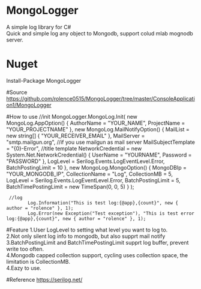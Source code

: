 # MongoLogger
A simple log library for C#  
Quick and simple log any object to Mongodb, support colud mlab mognodb server.

# Nuget
Install-Package MongoLogger

#Source
https://github.com/rolence0515/MongoLogger/tree/master/ConsoleApplication1/MongoLogger

#How to use
            //init
		          MongoLogger.MongoLog.Init(
                new MongoLog.AppOption() { AuthorName = "YOUR_NAME", ProjectName = "YOUR_PROJECTNAME" },
                new MongoLog.MailNotifyOption()
                {
                    MailList = new string[] { "YOUR_RECEIVER_EMAIL" }, 
                    MailServer = "smtp.mailgun.org", //if you use mailgun as mail server
                    MailSubjectTemplate = "{0}-Error", //title template
                    NetworkCredential = new System.Net.NetworkCredential() { UserName = "YOURNAME", Password = "PASSWORD" },
                    LogLevel = Serilog.Events.LogEventLevel.Error,
                    BatchPostingLimit = 10
                },
                new MongoLog.MongoOption()
                {
                    MongoDBIp = "YOUR_MONGODB_IP",
                    CollectionName = "Log",
                    CollectionMB = 5,
                    LogLevel = Serilog.Events.LogEventLevel.Error,
                    BatchPostingLimit = 5,
                    BatchTimePostingLimit = new TimeSpan(0, 0, 5)
                }
            );
		
		
	 //log
            Log.Information("This is test log:{@app},{count}", new { author = "rolence" }, 1);
            Log.Error(new Exception("Test exception"), "This is test error log:{@app},{count}", new { author = "rolence" }, 1);
            
  
#Feature
1.User LogLevel to setting what level you want to log to.  
2.Not only silent log info to mongodb, but also supprt mail notify  
3.BatchPostingLimit and BatchTimePostingLimit supprt log buffer, prevent write too often.  
4.Mongodb capped collection support, cycling uses collection space, the limitation is CollectionMB.  
4.Eazy to use.

#Reference
https://serilog.net/
